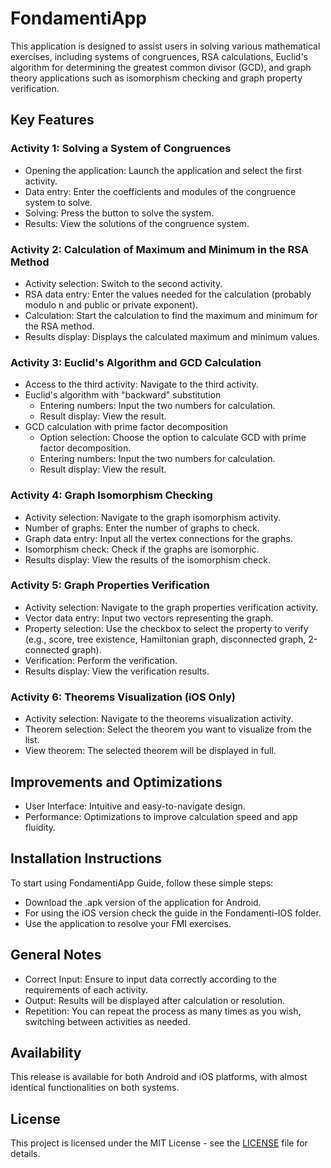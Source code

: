 # FondamentiApp

This application is designed to assist users in solving various mathematical exercises, including systems of congruences, RSA calculations, Euclid's algorithm for determining the greatest common divisor (GCD), and graph theory applications such as isomorphism checking and graph property verification.

## Key Features

### Activity 1: Solving a System of Congruences
- Opening the application: Launch the application and select the first activity.
- Data entry: Enter the coefficients and modules of the congruence system to solve.
- Solving: Press the button to solve the system.
- Results: View the solutions of the congruence system.

### Activity 2: Calculation of Maximum and Minimum in the RSA Method
- Activity selection: Switch to the second activity.
- RSA data entry: Enter the values needed for the calculation (probably modulo n and public or private exponent).
- Calculation: Start the calculation to find the maximum and minimum for the RSA method.
- Results display: Displays the calculated maximum and minimum values.

### Activity 3: Euclid's Algorithm and GCD Calculation
- Access to the third activity: Navigate to the third activity.
- Euclid's algorithm with "backward" substitution
  - Entering numbers: Input the two numbers for calculation.
  - Result display: View the result.
- GCD calculation with prime factor decomposition
  - Option selection: Choose the option to calculate GCD with prime factor decomposition.
  - Entering numbers: Input the two numbers for calculation.
  - Result display: View the result.

### Activity 4: Graph Isomorphism Checking
- Activity selection: Navigate to the graph isomorphism activity.
- Number of graphs: Enter the number of graphs to check.
- Graph data entry: Input all the vertex connections for the graphs.
- Isomorphism check: Check if the graphs are isomorphic.
- Results display: View the results of the isomorphism check.

### Activity 5: Graph Properties Verification
- Activity selection: Navigate to the graph properties verification activity.
- Vector data entry: Input two vectors representing the graph.
- Property selection: Use the checkbox to select the property to verify (e.g., score, tree existence, Hamiltonian graph, disconnected graph, 2-connected graph).
- Verification: Perform the verification.
- Results display: View the verification results.

### Activity 6: Theorems Visualization (iOS Only)
- Activity selection: Navigate to the theorems visualization activity.
- Theorem selection: Select the theorem you want to visualize from the list.
- View theorem: The selected theorem will be displayed in full.

## Improvements and Optimizations
- User Interface: Intuitive and easy-to-navigate design.
- Performance: Optimizations to improve calculation speed and app fluidity.

## Installation Instructions
To start using FondamentiApp Guide, follow these simple steps:
- Download the .apk version of the application for Android.
- For using the iOS version check the guide in the Fondamenti-IOS folder.
- Use the application to resolve your FMI exercises.

## General Notes
- Correct Input: Ensure to input data correctly according to the requirements of each activity.
- Output: Results will be displayed after calculation or resolution.
- Repetition: You can repeat the process as many times as you wish, switching between activities as needed.

## Availability
This release is available for both Android and iOS platforms, with almost identical functionalities on both systems.

## License
This project is licensed under the MIT License - see the [LICENSE](LICENSE.md) file for details.
